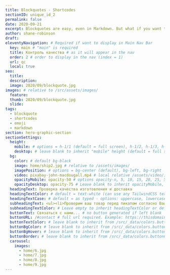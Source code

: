```yaml
---
title: Blockquotes - Shortcodes
sectionID: unique_id_2
permalink: false
date: 2020-09-21
excerpt: Blockquotes are easy, even in Markdown. But what if you want to style them?
author: shane-robinson
draft:
eleventyNavigation: # Required if want to display in Main Nav Bar
  key: main # "main" is required
  title: Контроль качества # as it will appear in the nav
  order: 2 # order to display in the nav (index = 1)
  url: qc
  local: true 
seo:
  title:
  description:
  image: 2020/09/blockquote.jpg
images: # relative to /src/assets/images/
  feature:
  thumb: 2020/09/blockquote.jpg
  slide:
tags:
  - blockquote
  - shortcodes
  - emoji
  - markdown
section: hero-graphic-section
sectionSettings:
  height:
    mobile: # options = h-1/1 (default = full screen), h-1/2, h-1/3, h-3/4, h-9/10, h-48 (12rem, 192px), h-56 (14rem, 224px), h-64 (16rem, 256px)
    desktop: # leave blank to inherit "mobile" height (default = full screen)
  bg:
    color: # default bg-black
    image: home/ship2.jpg # relative to /assets/images/
    imagePosition: # options = bg-center (default), bg-left, bg-right
    video: pixabay-john-macdougall.mp4 # local relative /assets/video/, or full https://... if remote?
    opacityMobile: opacity-50 # options opacity-n, 5, 10, 15, 20, 25, 50, 75, 100 (default)
    opacityDesktop: opacity-75 # Leave blank to inherit opacityMobile, use same options as opacityMobile
  headingText: Проверка качества изготовления и доставка
  headingTextColor: # default = text-white (can use any TailwindCSS text-[color]-[xxx])
  headingTextCase: # default = as typed - options: uppercase, lowercase, capitalize
  subheadingText: <ul><li>Проверим ваш товар перед пикапом согласно Вашему чек-листу</li><li>Согласуем с поставщиком оформление всех необходимых документов для импорта в страну и других, связанных с Амазон-доставкой вопросов</li><li>Подберем наиболее оптимальный способ доставки</li></ul>
  subheadingTextColor: # Leave empty to inherit headingTextColor or default (text-white) or use any text-[color]-[xxx]
  buttonText: Связаться с нами... # no button generated if left blank
  buttonURL: /#contact # full url required. Example: https://thisdomain.com/somepage/
  buttonTextColor: # leave blank to inherit from /src/_data/colors.buttonCustom or buttonDefault
  buttonBgColor: # leave blank to inherit from /src/_data/colors.buttonCustom.bg or buttonDefault.bg
  buttonBgHover: # leave blank to inherit from /src/_data/colors.buttonCustom.bgHover or buttonDefault.bgHover
  buttonBorder: # leave blank to inherit from /src/_data/colors.buttonCustom.border or buttonDefault.border
  carousel:
    images:
      - home/6.jpg
      - home/7.jpg
      - home/8.jpg
      - home/9.jpg
---
```


